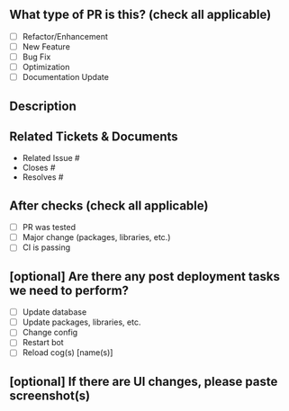 ## What type of PR is this? (check all applicable)

- [ ] Refactor/Enhancement
- [ ] New Feature
- [ ] Bug Fix
- [ ] Optimization
- [ ] Documentation Update

## Description
<!--
Try to describe it as precisely as possible. You can add bullet list to point to specific tasks in this PR.
-->

## Related Tickets & Documents
<!--
For pull requests that relate or close an issue, please include them below.
We like to follow [Github's guidance on linking issues to pull requests](https://docs.github.com/en/issues/tracking-your-work-with-issues/linking-a-pull-request-to-an-issue).

For example having the text: "closes #1234" would connect the current pull request to issue 1234.
And when we merge the pull request, Github will automatically close the issue.
-->

- Related Issue #
- Closes #
- Resolves #

## After checks (check all applicable)

- [ ] PR was tested
- [ ] Major change (packages, libraries, etc.)
- [ ] CI is passing

## [optional] Are there any post deployment tasks we need to perform?

- [ ] Update database
- [ ] Update packages, libraries, etc.
- [ ] Change config
- [ ] Restart bot
- [ ] Reload cog(s) [name(s)]

## [optional] If there are UI changes, please paste screenshot(s)
